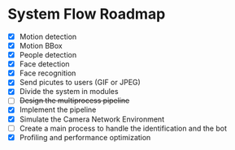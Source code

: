 
# System Flow Roadmap

- [x] Motion detection 
- [x] Motion BBox  
- [x] People detection
- [x] Face detection
- [x] Face recognition
- [x] Send picutes to users (GIF or JPEG)
- [x] Divide the system in modules
- [ ] ~~Design the multiprocess pipeline~~
- [x] Implement the pipeline
- [x] Simulate the Camera Network Environment
- [ ] Create a main process to handle the identification and the bot
- [x] Profiling and performance optimization
